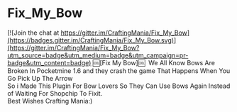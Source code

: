 # Fix_My_Bow

[![Join the chat at https://gitter.im/CraftingMania/Fix_My_Bow](https://badges.gitter.im/CraftingMania/Fix_My_Bow.svg)](https://gitter.im/CraftingMania/Fix_My_Bow?utm_source=badge&utm_medium=badge&utm_campaign=pr-badge&utm_content=badge)
:cool:[Fix My Bow]:cool: ​ 
We All Know Bows Are Broken In Pocketmine 1.6 and they crash the game 
That Happens When You Go Pick Up The Arrow  
So i Made This Plugin For Bow Lovers So  They Can Use Bows Again 
Instead of Waiting For Shopchip To Fixit.  
Best Wishes Crafting Mania:)
